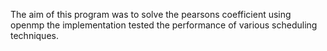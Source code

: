 The aim of this program was to solve the pearsons coefficient using openmp the implementation tested the performance of various scheduling techniques.